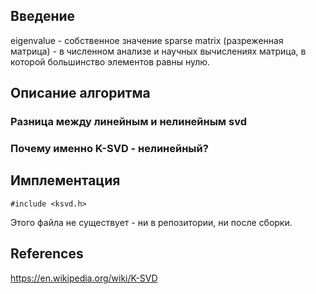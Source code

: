 ## Введение
eigenvalue - собственное значение
sparse matrix (разреженная матрица) - в численном анализе и научных вычислениях матрица, в которой большинство элементов равны нулю.

## Описание алгоритма

### Разница между линейным и нелинейным svd 

### Почему именно K-SVD - нелинейный?


## Имплементация
```
#include <ksvd.h>
```
Этого файла не существует - ни в репозитории, ни после сборки.

## References

https://en.wikipedia.org/wiki/K-SVD

